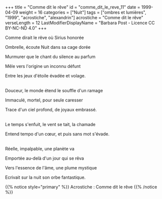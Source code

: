 +++
title = "Comme dit le rêve"
id = "comme_dit_le_reve_11"
date = 1999-04-09
weight = 16
categories = ["Nuit"]
tags = ["ombres et lumières", "1999", "acrostiche", "alexandrin"]
acrostiche = "Comme dit le rêve"
verseLength = 12
LastModifierDisplayName = "Barbara Post - Licence CC BY-NC-ND 4.0"
+++

Comme dirait le rêve où Sirius honorée

Ombrelle, écoute Nuit dans sa cage dorée

Murmurer que le chant du silence au parfum

Mêle vers l'origine un inconnu défunt

Entre les jeux d'étoile évadée et volage.

 \
Douceur, le monde étend le souffle d'un ramage

Immaculé, mortel, pour seule caresser

Trace d'un ciel profond, de joyaux embrassé.

 \
Le temps s'enfuit, le vent se tait, la chamade

Entend tempo d'un cœur, et puis sans mot s'évade.

 \
Réelle, impalpable, une planète va

Emportée au-delà d'un jour qui se rêva

Vers l'essence de l'âme, une plume mystique

Ecrivait sur la nuit son orbe fantastique.

{{% notice style="primary" %}}
Acrostiche : Comme dit le rêve
{{% /notice %}}
